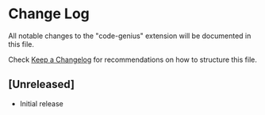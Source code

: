 # Change Log

All notable changes to the "code-genius" extension will be documented in this file.

Check [Keep a Changelog](http://keepachangelog.com/) for recommendations on how to structure this file.

## [Unreleased]

- Initial release